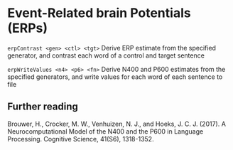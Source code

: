 # Event-Related brain Potentials (ERPs)


`erpContrast <gen> <ctl> <tgt>`  Derive ERP estimate from the specified
generator, and contrast each word of a
control and target sentence

`erpWriteValues <n4> <p6> <fn>`  Derive N400 and P600 estimates from the
specified generators, and write values
for each word of each sentence to file


## Further reading


Brouwer, H., Crocker, M. W., Venhuizen, N. J., and Hoeks, J. C. J.
(2017). A Neurocomputational Model of the N400 and the P600 in
Language Processing. Cognitive Science, 41(S6), 1318-1352.
